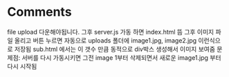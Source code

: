 # Comments
 file upload 다운해야됩니다.
 그후 server.js 가동 하면 index.html 뜸
그후 이미지 파일 올리고 버튼 누르면 자동으로 uploads 폴더에 image1.jpg, image2.jpg 이런식으로 저장됨
sub.html  에서는 이 갯수 만큼 동적으로 div박스 생성해서 이미지 보여줌
문제점: 서버를 다시 가동시키면 그전 image 1부터 삭제되면서 새로운 image1.jpg 부터 다시 시작됨

